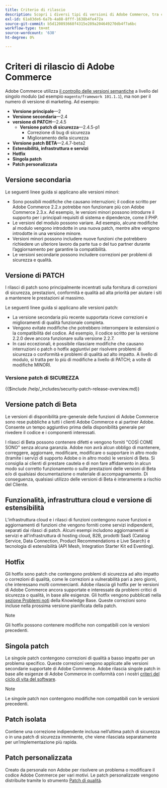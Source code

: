 ```yaml
---
title: Criterio di rilascio
description: Scopri i diversi tipi di versioni di Adobe Commerce, tra cui versioni secondarie, patch di sicurezza, funzionalità, hotfix, patch singole e patch personalizzate.
exl-id: 61a83de6-6a7b-4a88-8fff-1638b4fe472a
source-git-commit: b5d120893668f4315e289a204649270db4f7a6bc
workflow-type: tm+mt
source-wordcount: '638'
ht-degree: 0%

---
```


# Criteri di rilascio di Adobe Commerce

Adobe Commerce utilizza [il controllo delle versioni semantiche](https://semver.org/) a livello del singolo modulo (ad esempio `magento/framework 101.1.1`), ma non per il numero di versione di marketing. Ad esempio:

- **Versione principale**—2
- **Versione secondaria**—2.4
- **versione di PATCH**—2.4.5
   - **Versione patch di sicurezza**—2.4.5-p1
      - Correzione di bug di sicurezza
      - Miglioramento della sicurezza
- **Versione patch BETA**—2.4.7-beta2
- **Estensibilità, infrastruttura e servizi**
- **Hotfix**
- **Singola patch**
- **Patch personalizzata**

## Versione secondaria

Le seguenti linee guida si applicano alle versioni minori:

- Sono possibili modifiche che causano interruzioni; il codice scritto per Adobe Commerce 2.2.x potrebbe non funzionare più con Adobe Commerce 2.3.x. Ad esempio, le versioni minori possono introdurre il supporto per i principali requisiti di sistema e dipendenze, come il PHP.
- Le versioni del modulo possono variare. Ad esempio, alcune modifiche al modulo vengono introdotte in una nuova patch, mentre altre vengono introdotte in una versione minore.
- Versioni minori possono includere nuove funzioni che potrebbero richiedere un ulteriore lavoro da parte tua o del tuo partner durante l’aggiornamento per garantire la compatibilità.
- Le versioni secondarie possono includere correzioni per problemi di sicurezza e qualità.

## Versione di PATCH

I rilasci di patch sono principalmente incentrati sulla fornitura di correzioni di sicurezza, prestazioni, conformità e qualità ad alta priorità per aiutare i siti a mantenere le prestazioni al massimo.

Le seguenti linee guida si applicano alle versioni patch:

- La versione secondaria più recente supportata riceve correzioni e miglioramenti di qualità funzionale completa.
- Vengono evitate modifiche che potrebbero interrompere le estensioni o la compatibilità del codice. Ad esempio, il codice scritto per la versione 2.2.0 deve ancora funzionare sulla versione 2.2.7.
- In casi eccezionali, è possibile rilasciare modifiche che causano interruzioni o patch o hotfix aggiuntivi per risolvere problemi di sicurezza o conformità e problemi di qualità ad alto impatto. A livello di modulo, si tratta per lo più di modifiche a livello di PATCH; a volte di modifiche MINORI.

### Versione patch di SICUREZZA

{{$include /help/_includes/security-patch-release-overview.md}}

## Versione patch di Beta

Le versioni di disponibilità pre-generale delle funzioni di Adobe Commerce sono rese pubbliche a tutti i clienti Adobe Commerce e ai partner Adobe. Consente un tempo aggiuntivo prima della disponibilità generale per rivedere il codice e i componenti interessati.

I rilasci di Beta possono contenere difetti e vengono forniti &quot;COSÌ COME SONO&quot; senza alcuna garanzia. Adobe non avrà alcun obbligo di mantenere, correggere, aggiornare, modificare, modificare o supportare in altro modo (tramite i servizi di supporto Adobe o in altro modo) le versioni di Beta. Si consiglia ai clienti di prestare cautela e di non fare affidamento in alcun modo sul corretto funzionamento o sulle prestazioni delle versioni di Beta e/o di qualsiasi documentazione o materiale di accompagnamento. Di conseguenza, qualsiasi utilizzo delle versioni di Beta è interamente a rischio del Cliente.

## Funzionalità, infrastruttura cloud e versione di estensibilità

L’infrastruttura cloud e i rilasci di funzioni contengono nuove funzioni e aggiornamenti di funzioni che vengono forniti come servizi indipendenti, separati dai rilasci di patch. Alcuni esempi includono aggiornamenti ai servizi e all’infrastruttura di hosting cloud, B2B, prodotti SaaS (Catalog Service, Data Connection, Product Recommendations e Live Search) e tecnologia di estensibilità (API Mesh, Integration Starter Kit ed Eventing).

## Hotfix

Gli hotfix sono patch che contengono problemi di sicurezza ad alto impatto o correzioni di qualità, come le correzioni a vulnerabilità pari a zero giorni, che interessano molti commercianti. Adobe rilascia gli hotfix per le versioni di Adobe Commerce ancora supportate e interessate da problemi critici di sicurezza o qualità, in base alle esigenze. Gli hotfix vengono pubblicati nella [sezione Problemi noti](https://support.magento.com/hc/en-us/sections/360003869892-Known-issues-patches-attached-) della Knowledge Base. Queste correzioni sono incluse nella prossima versione pianificata della patch.

>[!NOTE]
>
>Gli hotfix possono contenere modifiche non compatibili con le versioni precedenti.

## Singola patch

Le singole patch contengono correzioni di qualità a basso impatto per un problema specifico. Queste correzioni vengono applicate alle versioni secondarie supportate di Adobe Commerce. Adobe rilascia singole patch in base alle esigenze di Adobe Commerce in conformità con i nostri [criteri del ciclo di vita del software](https://www.adobe.com/content/dam/cc/en/legal/terms/enterprise/pdfs/Adobe-Commerce-Software-Lifecycle-Policy.pdf).

>[!NOTE]
>
>Le singole patch non contengono modifiche non compatibili con le versioni precedenti.

## Patch isolata

Contiene una correzione indipendente inclusa nell’ultima patch di sicurezza o in una patch di sicurezza imminente, che viene rilasciata separatamente per un’implementazione più rapida.

## Patch personalizzata

Creato da personale non Adobe per risolvere un problema o modificare il codice Adobe Commerce per vari motivi. Le patch personalizzate vengono distribuite tramite lo strumento [Patch di qualità](https://experienceleague.adobe.com/docs/commerce-operations/tools/quality-patches-tool/usage.html).
